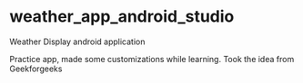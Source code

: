 # weather_app_android_studio
Weather Display android application

Practice app, made some customizations while learning. Took the idea from Geekforgeeks
